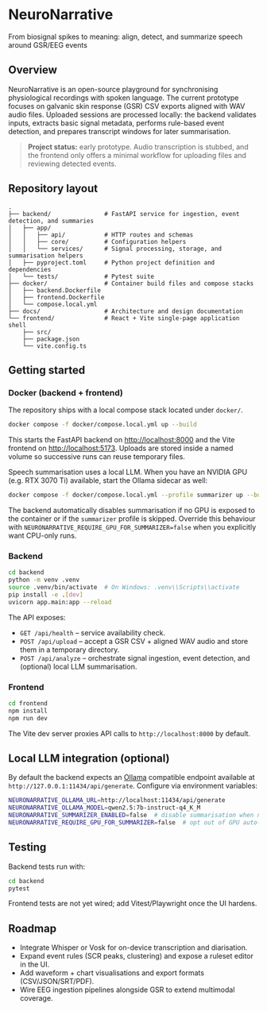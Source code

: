 # NeuroNarrative
From biosignal spikes to meaning: align, detect, and summarize speech around GSR/EEG events

## Overview
NeuroNarrative is an open-source playground for synchronising physiological recordings with spoken language.
The current prototype focuses on galvanic skin response (GSR) CSV exports aligned with WAV audio files.
Uploaded sessions are processed locally: the backend validates inputs, extracts basic signal metadata,
performs rule-based event detection, and prepares transcript windows for later summarisation.

> **Project status:** early prototype. Audio transcription is stubbed, and the frontend only offers a minimal
> workflow for uploading files and reviewing detected events.

## Repository layout
```
.
├── backend/               # FastAPI service for ingestion, event detection, and summaries
│   ├── app/
│   │   ├── api/           # HTTP routes and schemas
│   │   ├── core/          # Configuration helpers
│   │   └── services/      # Signal processing, storage, and summarisation helpers
│   ├── pyproject.toml     # Python project definition and dependencies
│   └── tests/             # Pytest suite
├── docker/                # Container build files and compose stacks
│   ├── backend.Dockerfile
│   ├── frontend.Dockerfile
│   └── compose.local.yml
├── docs/                  # Architecture and design documentation
└── frontend/              # React + Vite single-page application shell
    ├── src/
    ├── package.json
    └── vite.config.ts
```

## Getting started

### Docker (backend + frontend)

The repository ships with a local compose stack located under `docker/`.

```bash
docker compose -f docker/compose.local.yml up --build
```

This starts the FastAPI backend on <http://localhost:8000> and the Vite frontend on
<http://localhost:5173>. Uploads are stored inside a named volume so successive runs can reuse
temporary files.

Speech summarisation uses a local LLM. When you have an NVIDIA GPU (e.g. RTX 3070 Ti) available, start
the Ollama sidecar as well:

```bash
docker compose -f docker/compose.local.yml --profile summarizer up --build
```

The backend automatically disables summarisation if no GPU is exposed to the container or if the
`summarizer` profile is skipped. Override this behaviour with
`NEURONARRATIVE_REQUIRE_GPU_FOR_SUMMARIZER=false` when you explicitly want CPU-only runs.

### Backend
```bash
cd backend
python -m venv .venv
source .venv/bin/activate  # On Windows: .venv\\Scripts\\activate
pip install -e .[dev]
uvicorn app.main:app --reload
```

The API exposes:
- `GET /api/health` – service availability check.
- `POST /api/upload` – accept a GSR CSV + aligned WAV audio and store them in a temporary directory.
- `POST /api/analyze` – orchestrate signal ingestion, event detection, and (optional) local LLM summarisation.

### Frontend
```bash
cd frontend
npm install
npm run dev
```

The Vite dev server proxies API calls to `http://localhost:8000` by default.

## Local LLM integration (optional)
By default the backend expects an [Ollama](https://ollama.com/) compatible endpoint available at
`http://127.0.0.1:11434/api/generate`. Configure via environment variables:
```bash
NEURONARRATIVE_OLLAMA_URL=http://localhost:11434/api/generate
NEURONARRATIVE_OLLAMA_MODEL=qwen2.5:7b-instruct-q4_K_M
NEURONARRATIVE_SUMMARIZER_ENABLED=false  # disable summarisation when no local model is running
NEURONARRATIVE_REQUIRE_GPU_FOR_SUMMARIZER=false  # opt out of GPU auto-detection guard
```

## Testing
Backend tests run with:
```bash
cd backend
pytest
```

Frontend tests are not yet wired; add Vitest/Playwright once the UI hardens.

## Roadmap
- Integrate Whisper or Vosk for on-device transcription and diarisation.
- Expand event rules (SCR peaks, clustering) and expose a ruleset editor in the UI.
- Add waveform + chart visualisations and export formats (CSV/JSON/SRT/PDF).
- Wire EEG ingestion pipelines alongside GSR to extend multimodal coverage.
